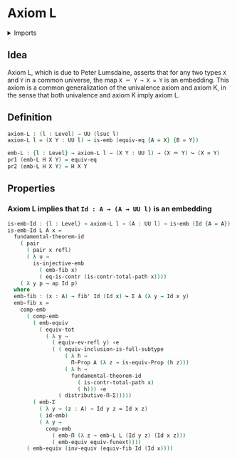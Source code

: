# Axiom L

<details><summary>Imports</summary>
```agda
module foundation.axiom-l where
open import foundation.contractible-types
open import foundation.dependent-pair-types
open import foundation.embeddings
open import foundation.equivalences
open import foundation.fibers-of-maps
open import foundation.full-subtypes
open import foundation.function-extensionality
open import foundation.functoriality-dependent-function-types
open import foundation.functoriality-dependent-pair-types
open import foundation.fundamental-theorem-of-identity-types
open import foundation.identity-types
open import foundation.injective-maps
open import foundation.propositional-maps
open import foundation.propositions
open import foundation.type-theoretic-principle-of-choice
open import foundation.univalence
open import foundation.universal-property-identity-types
open import foundation.universe-levels
```
</details>

## Idea

Axiom L, which is due to Peter Lumsdaine, asserts that for any two types `X` and `Y` in a common universe, the map `X ＝ Y → X ≃ Y` is an embedding. This axiom is a common generalization of the univalence axiom and axiom K, in the sense that both univalence and axiom K imply axiom L.

## Definition

```agda
axiom-L : (l : Level) → UU (lsuc l)
axiom-L l = (X Y : UU l) → is-emb (equiv-eq {A = X} {B = Y})

emb-L : {l : Level} → axiom-L l → (X Y : UU l) → (X ＝ Y) ↪ (X ≃ Y)
pr1 (emb-L H X Y) = equiv-eq
pr2 (emb-L H X Y) = H X Y
```

## Properties

### Axiom L implies that `Id : A → (A → UU l)` is an embedding

```agda
is-emb-Id : {l : Level} → axiom-L l → (A : UU l) → is-emb (Id {A = A})
is-emb-Id L A x =
  fundamental-theorem-id
    ( pair
      ( pair x refl)
      ( λ u →
        is-injective-emb
          ( emb-fib x)
          ( eq-is-contr (is-contr-total-path x))))
    ( λ y p → ap Id p)
  where
  emb-fib : (x : A) → fib' Id (Id x) ↪ Σ A (λ y → Id x y)
  emb-fib x =
    comp-emb
      ( comp-emb
        ( emb-equiv
          ( equiv-tot
            ( λ y →
              ( equiv-ev-refl y) ∘e
              ( ( equiv-inclusion-is-full-subtype
                  ( λ h →
                    Π-Prop A (λ z → is-equiv-Prop (h z)))
                  ( λ h →
                    fundamental-theorem-id
                      ( is-contr-total-path x)
                      ( h))) ∘e
                ( distributive-Π-Σ)))))
        ( emb-Σ
          ( λ y → (z : A) → Id y z ≃ Id x z)
          ( id-emb)
          ( λ y →
            comp-emb
              ( emb-Π (λ z → emb-L L (Id y z) (Id x z)))
              ( emb-equiv equiv-funext))))
      ( emb-equiv (inv-equiv (equiv-fib Id (Id x))))
```
